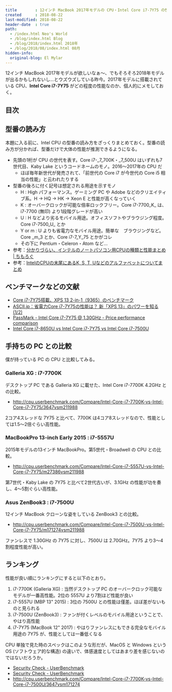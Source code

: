```yaml
---
title        : 12インチ MacBook 2017年モデルの CPU・Intel Core i7-7Y75 の性能チェック
created      : 2018-08-22
last-modified: 2018-08-22
header-date  : true
path:
  - /index.html Neo's World
  - /blog/index.html Blog
  - /blog/2018/index.html 2018年
  - /blog/2018/08/index.html 08月
hidden-info:
  original-blog: El Mylar
---
```


12インチ MacBook 2017年モデルが欲しいなぁ〜、でもそろそろ2018年モデルが出るかもしれないし…とウズウズしている昨今。2017年モデルに搭載されている CPU、__Intel Core i7-7Y75__ がどの程度の性能なのか、個人的にメモしておく。

## 目次

## 型番の読み方

本題に入る前に、Intel CPU の型番の読み方をざっくりまとめておく。型番の読み方が分かれば、型番だけで大体の性能が推測できるようになる。

- 先頭の1桁が CPU の世代を表す。Core i7-_7_700K・_7_500U はいずれも7世代目、Kaby Lake というコードネームのモノ。2016〜2017年の CPU だ
  - ほぼ毎年新世代が発売されて、「前世代の Core i7 が今世代の Core i5 相当の性能」と云われたりする
- 型番の後ろに付く記号は想定される用途を示すモノ
  - H : High パフォーマンス。ゲーミング PC や Adobe などのクリエイティブ系。H → HQ → HK → Xeon E と性能が高くなっていく
  - K : オーバークロックが可能な倍率ロックフリー。Core i7-7700_K_ は、i7-7700 (無印) より1段階グレードが高い
  - U : H などより劣るモバイル用途。オフィスソフトやブラウジング程度。Core i7-7500_U_ とか
  - Y or m : U よりも省電力なモバイル用途。簡単な　ブラウジングなど。Core _m_3 とか、Core i7-7_Y_75 とかがコレ
  - その下に Pentium・Celeron・Atom など…
- 参考：[分かりづらい、インテルのノートパソコン用CPUの種類と性能まとめ | ちもろぐ](https://chimolog.co/bto-cpu-laptop-intel/)
- 参考：[IntelのCPUの末尾にあるK, S, T, Uなどのアルファベットについてまとめ](https://pssection9.com/archives/intel-cpu-alphabet-suffix-meaning.html)

## ベンチマークなどの文献

- [Core i7-7Y75搭載、XPS 13 2-in-1（9365）のベンチマーク](http://www.pasonisan.com/dell/xps13-2in1/9360-corei7-7y75.html)
- [ASCII.jp：省電力Core i7-7Y75の性能は？ 新「XPS 13」のパワーを知る (1/2)](http://ascii.jp/elem/000/001/496/1496931/)
- [PassMark - Intel Core i7-7Y75 @ 1.30GHz - Price performance comparison](https://www.cpubenchmark.net/cpu.php?cpu=Intel+Core+i7-7Y75+%40+1.30GHz&id=2880)
- [Intel Core i7-8650U vs Intel Core i7-7Y75 vs Intel Core i7-7500U](https://www.notebookcheck.net/8650U-vs-7Y75-vs-7500U_9212_8161_8149.247596.0.html)

## 手持ちの PC との比較

僕が持っている PC の CPU と比較してみる。

### Galleria XG : i7-7700K

デスクトップ PC である Galleria XG に載せた、Intel Core i7-7700K 4.2GHz との比較。

- <http://cpu.userbenchmark.com/Compare/Intel-Core-i7-7700K-vs-Intel-Core-i7-7Y75/3647vsm211988>

2コア4スレッドな 7Y75 と比べて、7700K は4コア8スレッドなので、性能としては1.5〜2倍ぐらい高性能。

### MacBookPro 13-inch Early 2015 : i7-5557U

2015年モデルの13インチ MacBookPro。第5世代・Broadwell の CPU との比較。

- <http://cpu.userbenchmark.com/Compare/Intel-Core-i7-5557U-vs-Intel-Core-i7-7Y75/m27386vsm211988>

第7世代・Kaby Lake の 7Y75 と比べて2世代古いが、3.1GHz の性能が功を奏し、4〜5割ぐらい高性能。

### Asus ZenBook3 : i7-7500U

12インチ MacBook クローンな姿をしている ZenBook3 との比較。

- <http://cpu.userbenchmark.com/Compare/Intel-Core-i7-7500U-vs-Intel-Core-i7-7Y75/m171274vsm211988>

ファンレスで 1.30GHz の 7Y75 に対し、7500U は 2.70GHz。7Y75 より3〜4割程度性能が高い。

## ランキング

性能が良い順にランキングにすると以下のとおり。

1. i7-7700K (Galleria XG) : 当然デスクトップ PC のオーバークロック可能なモデルが一番高性能。2位の 5557U より7割ほど性能が良い
2. i7-5557U (MBP 13" 2015) : 3位の 7500U との性能は僅差。ほぼ差がないものと見られる
3. i7-7500U (ZenBook3) : ファンが付くレベルのモバイル用途ということで、やはり高性能
4. i7-7Y75 (MacBook 12" 2017) : やはりファンレスにもできる完全なモバイル用途の 7Y75 が、性能としては一番低くなる

CPU 単独で見た時のスペックはこのような形だが、MacOS と Windows という OS (ソフトウェア的な構造) の違いで、体感速度としてはあまり差を感じないのではないだろうか。

- [Security Check - UserBenchmark](http://cpu.userbenchmark.com/Compare/Intel-Core-i7-7700K-vs-Intel-Core-i7-5557U/3647vsm27386)
- [Security Check - UserBenchmark](http://cpu.userbenchmark.com/Compare/Intel-Core-i7-5557U-vs-Intel-Core-i7-7500U/m27386vsm171274)
- <http://cpu.userbenchmark.com/Compare/Intel-Core-i7-7700K-vs-Intel-Core-i7-7500U/3647vsm171274>
